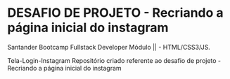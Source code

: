 # DESAFIO DE PROJETO - Recriando a página inicial do instagram
Santander Bootcamp Fullstack Developer
Módulo || - HTML/CSS3/JS.

Tela-Login-Instagram
Repositório criado referente ao desafio de projeto - Recriando a página inicial do instagram

